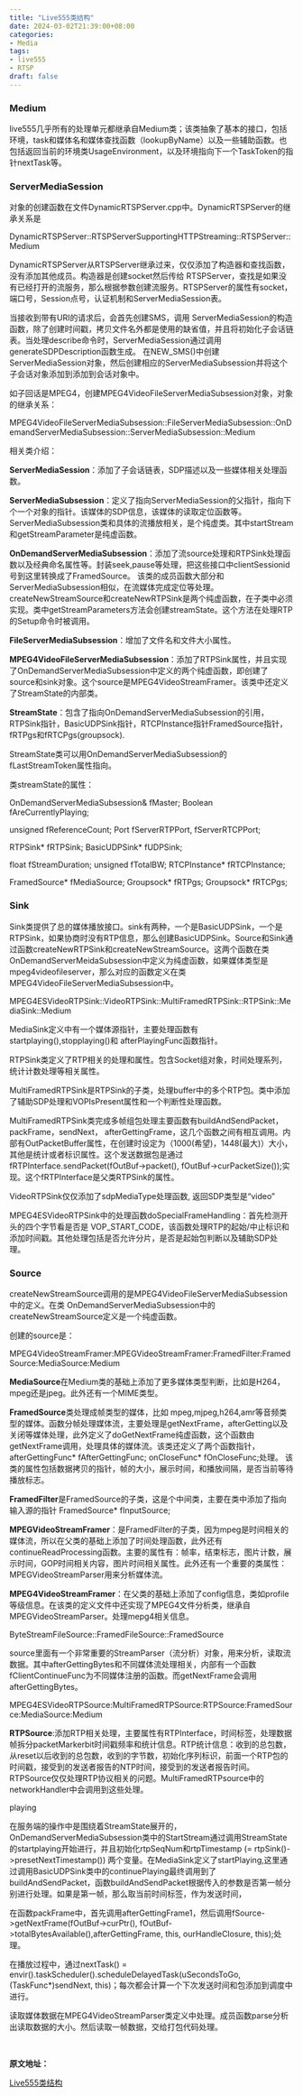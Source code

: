 ```yaml
---
title: "Live555类结构"
date: 2024-03-02T21:39:00+08:00
categories:
- Media
tags:
- live555
- RTSP
draft: false
---
```



### Medium

live555几乎所有的处理单元都继承自Medium类；该类抽象了基本的接口，包括环境，task和媒体名和媒体查找函数（lookupByName）以及一些辅助函数。也包括返回当前的环境类UsageEnvironment，以及环境指向下一个TaskToken的指针nextTask等。

### ServerMediaSession

对象的创建函数在文件DynamicRTSPServer.cpp中。DynamicRTSPServer的继承关系是

DynamicRTSPServer::RTSPServerSupportingHTTPStreaming::RTSPServer::Medium

DynamicRTSPServer从RTSPServer继承过来，仅仅添加了构造器和查找函数，没有添加其他成员。构造器是创建socket然后传给 RTSPServer，查找是如果没有已经打开的流服务，那么根据参数创建流服务。RTSPServer的属性有socket，端口号，Session点号，认证机制和ServerMediaSession表。  

当接收到带有URI的请求后，会首先创建SMS，调用 ServerMediaSession的构造函数，除了创建时间戳，拷贝文件名外都是使用的缺省值，并且将初始化子会话链表。当处理describe命令时，ServerMediaSession通过调用generateSDPDescription函数生成。  在NEW_SMS()中创建ServerMediaSession对象，然后创建相应的ServerMediaSubsession并将这个子会话对象添加到添加到会话对象中。  

如子回话是MPEG4，创建MPEG4VideoFileServerMediaSubsession对象，对象的继承关系：  

MPEG4VideoFileServerMediaSubsession::FileServerMediaSubsession::OnDemandServerMediaSubsession::ServerMediaSubsession::Medium  

相关类介绍：

**ServerMediaSession**：添加了子会话链表，SDP描述以及一些媒体相关处理函数。  

**ServerMediaSubsession**：定义了指向ServerMediaSession的父指针，指向下个一个对象的指针。该媒体的SDP信息，该媒体的读取定位函数等。 ServerMediaSubsession类和具体的流播放相关，是个纯虚类。其中startStream和getStreamParameter是纯虚函数。 

**OnDemandServerMediaSubsession**：添加了流source处理和RTPSink处理函数以及经典命名属性等。封装seek,pause等处理，把这些接口中clientSessionid号到这里转换成了FramedSource。  该类的成员函数大部分和ServerMediaSubsession相似，在流媒体完成定位等处理。createNewStreamSource和createNewRTPSink是两个纯虚函数，在子类中必须实现。类中getStreamParameters方法会创建streamState。这个方法在处理RTP的Setup命令时被调用。  

**FileServerMediaSubsession**：增加了文件名和文件大小属性。

**MPEG4VideoFileServerMediaSubsession**：添加了RTPSink属性，并且实现了OnDemandServerMediaSubsession中定义的两个纯虚函数，即创建了source和sink对象。这个source是MPEG4VideoStreamFramer。该类中还定义了StreamState的内部类。  

**StreamState**：包含了指向OnDemandServerMediaSubsession的引用，RTPSink指针，BasicUDPSink指针，RTCPInstance指针FramedSource指针，fRTPgs和fRTCPgs(groupsock).

StreamState类可以用OnDemandServerMediaSubsession的fLastStreamToken属性指向。  

类streamState的属性：  

OnDemandServerMediaSubsession& fMaster;      Boolean fAreCurrentlyPlaying;  

unsigned fReferenceCount;                                Port fServerRTPPort, fServerRTCPPort; 

RTPSink* fRTPSink;                                                  BasicUDPSink* fUDPSink; 

float fStreamDuration;                        unsigned fTotalBW; RTCPInstance* fRTCPInstance;

FramedSource* fMediaSource;                  Groupsock* fRTPgs; Groupsock* fRTCPgs;  

### Sink

Sink类提供了总的媒体播放接口。sink有两种，一个是BasicUDPSink，一个是RTPSink，如果协商时没有RTP信息，那么创建BasicUDPSink。Source和Sink通过函数createNewRTPSink和createNewStreamSource。这两个函数在类 OnDemandServerMeidaSubsession中定义为纯虚函数，如果媒体类型是mpeg4videofileserver，那么对应的函数定义在类MPEG4VideoFileServerMediaSubsession中。  

MPEG4ESVideoRTPSink::VideoRTPSink::MultiFramedRTPSink::RTPSink::MediaSink::Medium 

MediaSink定义中有一个媒体源指针，主要处理函数有startplaying(),stopplaying()和 afterPlayingFunc函数指针。

RTPSink类定义了RTP相关的处理和属性。包含Socket组对象，时间处理系列，统计计数处理等相关属性。  

MultiFramedRTPSink是RTPSink的子类，处理buffer中的多个RTP包。类中添加了辅助SDP处理和VOPIsPresent属性和一个判断性处理函数。

MultiFramedRTPSink类完成多帧组包处理主要函数有buildAndSendPacket，packFrame，sendNext， afterGettingFrame，这几个函数之间有相互调用。内部有OutPacketBuffer属性，在创建时设定为（1000(希望)，1448(最大)）大小，其他是统计或者标识属性。这个发送数据包是通过 fRTPInterface.sendPacket(fOutBuf->packet(), fOutBuf->curPacketSize());实现。这个fRTPInterface是父类RTPSink的属性。  

VideoRTPSink仅仅添加了sdpMediaType处理函数, 返回SDP类型是“video”

MPEG4ESVideoRTPSink中的处理函数doSpecialFrameHandling：首先检测开头的四个字节看是否是 VOP_START_CODE，该函数处理RTP的起始/中止标识和添加时间戳。其他处理包括是否允许分片，是否是起始包判断以及辅助SDP处理。

### Source

createNewStreamSource调用的是MPEG4VideoFileServerMediaSubsession中的定义。在类 OnDemandServerMediaSubsession中的createNewStreamSource定义是一个纯虚函数。  

创建的source是：  

MPEG4VideoStreamFramer:MPEGVideoStreamFramer:FramedFilter:FramedSource:MediaSource:Medium  

**MediaSource**在Medium类的基础上添加了更多媒体类型判断，比如是H264，mpeg还是jpeg。此外还有一个MIME类型。  

**FramedSource**类处理成帧类型的媒体，比如 mpeg,mjpeg,h264,amr等音频类型的媒体。函数分帧处理媒体流，主要处理是getNextFrame，afterGetting以及关闭等媒体处理，此外定义了doGetNextFrame纯虚函数，这个函数由getNextFrame调用，处理具体的媒体流。该类还定义了两个函数指针，afterGettingFunc* fAfterGettingFunc; onCloseFunc* fOnCloseFunc;处理。  该类的属性包括数据拷贝的指针，帧的大小，展示时间，和播放间隔，是否当前等待播放标志。

**FramedFilter**是FramedSource的子类，这是个中间类，主要在类中添加了指向输入源的指针 FramedSource* fInputSource;  

**MPEGVideoStreamFramer**：是FramedFilter的子类，因为mpeg是时间相关的媒体流，所以在父类的基础上添加了时间处理函数，此外还有 continueReadProcessing函数。主要的属性有：帧率，结束标志，图片计数，展示时间，GOP时间相关内容，图片时间相关属性。此外还有一个重要的类属性： MPEGVideoStreamParser用来分析媒体流。  

**MPEG4VideoStreamFramer**：在父类的基础上添加了config信息，类如profile等级信息。在该类的定义文件中还实现了MPEG4文件分析类，继承自MPEGVideoStreamParser。处理mepg4相关信息。  

ByteStreamFileSource::FramedFileSource::FramedSource  

source里面有一个非常重要的StreamParser（流分析）对象，用来分析，读取流数据。其中afterGettingBytes和不同媒体流处理相关，内部有一个函数fClientContinueFunc为不同媒体注册的函数。而getNextFrame会调用afterGettingBytes。  

MPEG4ESVideoRTPSource:MultiFramedRTPSource:RTPSource:FramedSource:MediaSource:Medium

**RTPSource**:添加RTP相关处理，主要属性有RTPInterface，时间标签，处理数据帧拆分packetMarkerbit时间戳频率和统计信息。RTP统计信息：收到的总包数，从reset以后收到的总包数，收到的字节数，初始化序列标识，前面一个RTP包的时间戳，接受到的发送者报告的NTP时间，接受到的发送者报告时间。RTPSource仅仅处理RTP协议相关的问题。MultiFramedRTPsource中的 networkHandler中会调用到这些处理。  

playing  

在服务端的操作中是围绕着StreamState展开的，OnDemandServerMediaSubsession类中的StartStream通过调用StreamState的startplaying开始进行，并且初始化rtpSeqNum和rtpTimestamp (= rtpSink()->presetNextTimestamp()) 两个变量。在MediaSink定义了startPlaying,这里通过调用BasicUDPSink类中的continuePlaying最终调用到了 buildAndSendPacket，函数buildAndSendPacket根据传入的参数是否第一帧分别进行处理。如果是第一帧，那么取当前时间标签，作为发送时间，

在函数packFrame中，首先调用afterGettingFrame1，然后调用fSource->getNextFrame(fOutBuf->curPtr(), fOutBuf->totalBytesAvailable(),afterGettingFrame, this, ourHandleClosure, this);处理。

在播放过程中，通过nextTask() = envir().taskScheduler().scheduleDelayedTask(uSecondsToGo,(TaskFunc*)sendNext, this)；每次都会计算一个下次发送时间和包添加到调度中进行。  

读取媒体数据在MPEG4VideoStreamParser类定义中处理。成员函数parse分析出读取数据的大小。然后读取一帧数据，交给打包代码处理。 


<br/>

**原文地址：**

[Live555类结构](https://www.cnblogs.com/lidabo/p/4388686.html)